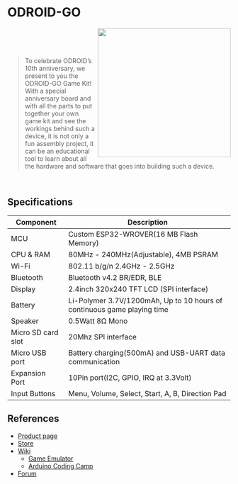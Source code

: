 # ODROID-GO
<img align="right" width="300" height="291" src="https://www.hardkernel.com/main/_Files/prdt/2018/201806/201806120632198417.jpg">
<br />
<br />
<br />

> To celebrate ODROID’s 10th anniversary, we present to you the ODROID-GO Game Kit! With a special anniversary board and with all the parts to put together your own game kit and see the workings behind such a device, it is not only a fun assembly project, it can be an educational tool to learn about all the hardware and software that goes into building such a device.

<br />

## Specifications
|Component            |Description                              |
|---------------------|-----------------------------------------|
| MCU                 | Custom ESP32-WROVER(16 MB Flash Memory) |
| CPU & RAM           | 80MHz - 240MHz(Adjustable), 4MB PSRAM   |
| Wi-Fi               | 802.11 b/g/n 2.4GHz - 2.5GHz            |
| Bluetooth           | Bluetooth v4.2 BR/EDR, BLE              |
| Display             | 2.4inch 320x240 TFT LCD (SPI interface) |
| Battery             | Li-Polymer 3.7V/1200mAh,  Up to 10 hours of continuous game playing time |
| Speaker             | 0.5Watt 8Ω Mono                         |
| Micro SD card slot  | 20Mhz SPI interface                     |
| Micro USB port      | Battery charging(500mA) and USB-UART data communication |
| Expansion Port      | 10Pin port(I2C, GPIO, IRQ at 3.3Volt)   |
| Input Buttons       | Menu, Volume, Select, Start, A, B, Direction Pad |

## References
- [Product page](https://www.hardkernel.com/main/products/prdt_info.php?g_code=G152875062626)
- [Store](https://www.hardkernel.com/main/shop/good_list.php?lang=en)
- [Wiki](https://wiki.odroid.com/odroid_go/odroid_go)
  - [Game Emulator](https://wiki.odroid.com/odroid_go/odroid_go#gbc_nes_and_sms_emulators)
  - [Arduino Coding Camp](https://wiki.odroid.com/odroid_go/odroid_go#arduino)
- [Forum](https://forum.odroid.com/viewforum.php?f=157&sid=e9409529c1d6c81b654b7dd32c9a5140)

